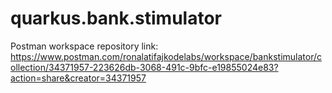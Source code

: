 # quarkus.bank.stimulator

Postman workspace repository link: https://www.postman.com/ronalatifajkodelabs/workspace/bankstimulator/collection/34371957-223626db-3068-491c-9bfc-e19855024e83?action=share&creator=34371957
